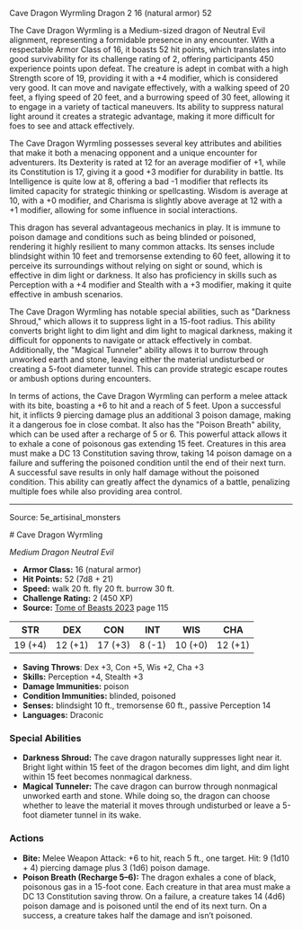 <MonsterName/>Cave Dragon Wyrmling</MonsterName>
<CreatureType/>Dragon</CreatureType>
<CR/>2</CR>
<AC/>16 (natural armor)</AC>
<HP/>52</HP>
<summary>The Cave Dragon Wyrmling is a Medium-sized dragon of Neutral Evil alignment, representing a formidable presence in any encounter. With a respectable Armor Class of 16, it boasts 52 hit points, which translates into good survivability for its challenge rating of 2, offering participants 450 experience points upon defeat. The creature is adept in combat with a high Strength score of 19, providing it with a +4 modifier, which is considered very good. It can move and navigate effectively, with a walking speed of 20 feet, a flying speed of 20 feet, and a burrowing speed of 30 feet, allowing it to engage in a variety of tactical maneuvers. Its ability to suppress natural light around it creates a strategic advantage, making it more difficult for foes to see and attack effectively.</summary>

<detail>

The Cave Dragon Wyrmling possesses several key attributes and abilities that make it both a menacing opponent and a unique encounter for adventurers. Its Dexterity is rated at 12 for an average modifier of +1, while its Constitution is 17, giving it a good +3 modifier for durability in battle. Its Intelligence is quite low at 8, offering a bad -1 modifier that reflects its limited capacity for strategic thinking or spellcasting. Wisdom is average at 10, with a +0 modifier, and Charisma is slightly above average at 12 with a +1 modifier, allowing for some influence in social interactions.

This dragon has several advantageous mechanics in play. It is immune to poison damage and conditions such as being blinded or poisoned, rendering it highly resilient to many common attacks. Its senses include blindsight within 10 feet and tremorsense extending to 60 feet, allowing it to perceive its surroundings without relying on sight or sound, which is effective in dim light or darkness. It also has proficiency in skills such as Perception with a +4 modifier and Stealth with a +3 modifier, making it quite effective in ambush scenarios.

The Cave Dragon Wyrmling has notable special abilities, such as "Darkness Shroud," which allows it to suppress light in a 15-foot radius. This ability converts bright light to dim light and dim light to magical darkness, making it difficult for opponents to navigate or attack effectively in combat. Additionally, the "Magical Tunneler" ability allows it to burrow through unworked earth and stone, leaving either the material undisturbed or creating a 5-foot diameter tunnel. This can provide strategic escape routes or ambush options during encounters.

In terms of actions, the Cave Dragon Wyrmling can perform a melee attack with its bite, boasting a +6 to hit and a reach of 5 feet. Upon a successful hit, it inflicts 9 piercing damage plus an additional 3 poison damage, making it a dangerous foe in close combat. It also has the "Poison Breath" ability, which can be used after a recharge of 5 or 6. This powerful attack allows it to exhale a cone of poisonous gas extending 15 feet. Creatures in this area must make a DC 13 Constitution saving throw, taking 14 poison damage on a failure and suffering the poisoned condition until the end of their next turn. A successful save results in only half damage without the poisoned condition. This ability can greatly affect the dynamics of a battle, penalizing multiple foes while also providing area control.</detail>



---

Source: 5e_artisinal_monsters

<statblock>
# Cave Dragon Wyrmling

*Medium* *Dragon* *Neutral Evil*

- **Armor Class:** 16 (natural armor)
- **Hit Points:** 52 (7d8 + 21)
- **Speed:** walk 20 ft. fly 20 ft. burrow 30 ft.
- **Challenge Rating:** 2 (450 XP)
- **Source:** [Tome of Beasts 2023](https://koboldpress.com/kpstore/product/tome-of-beasts-1-2023-edition/) page 115

| STR | DEX | CON | INT | WIS | CHA |
| --- | --- | --- | --- | --- | --- |
| 19 (+4) | 12 (+1) | 17 (+3) | 8 (-1) | 10 (+0) | 12 (+1) |

- **Saving Throws**: Dex +3, Con +5, Wis +2, Cha +3
- **Skills:** Perception +4, Stealth +3
- **Damage Immunities:** poison
- **Condition Immunities:** blinded, poisoned
- **Senses:** blindsight 10 ft., tremorsense 60 ft., passive Perception 14
- **Languages:** Draconic

### Special Abilities

- **Darkness Shroud:** The cave dragon naturally suppresses light near it. Bright light within 15 feet of the dragon becomes dim light, and dim light within 15 feet becomes nonmagical darkness.
- **Magical Tunneler:** The cave dragon can burrow through nonmagical unworked earth and stone. While doing so, the dragon can choose whether to leave the material it moves through undisturbed or leave a 5-foot diameter tunnel in its wake.

### Actions

- **Bite:** Melee Weapon Attack: +6 to hit, reach 5 ft., one target. Hit: 9 (1d10 + 4) piercing damage plus 3 (1d6) poison damage.
- **Poison Breath (Recharge 5–6):** The dragon exhales a cone of black, poisonous gas in a 15-foot cone. Each creature in that area must make a DC 13 Constitution saving throw. On a failure, a creature takes 14 (4d6) poison damage and is poisoned until the end of its next turn. On a success, a creature takes half the damage and isn’t poisoned.
</statblock>


